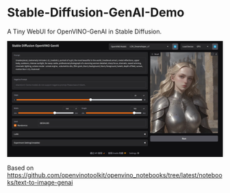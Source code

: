 # Stable-Diffusion-GenAI-Demo
A Tiny WebUI for OpenVINO-GenAI in Stable Diffusion.

![demo](demo.jpeg)

Based on https://github.com/openvinotoolkit/openvino_notebooks/tree/latest/notebooks/text-to-image-genai
